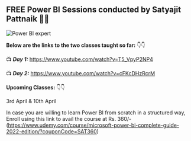 ## FREE Power BI Sessions conducted by Satyajit Pattnaik 👏👏

![Power BI expert](https://user-images.githubusercontent.com/34673684/160291984-b37a03f1-8f6c-4af0-bb44-0014e4722103.png)

**Below are the links to the two classes taught so far:** 👇👇

📺 _**Day 1:**_ https://www.youtube.com/watch?v=T5_VpyP2NP4

📺 _**Day 2:**_ https://www.youtube.com/watch?v=cFKcDHzRcrM

**Upcoming Classes:** 👇👇

3rd April & 10th April

In case you are willing to learn Power BI from scratch in a structured way, Enroll using this link to avail the course at Rs. 360/-(https://www.udemy.com/course/microsoft-power-bi-complete-guide-2022-edition/?couponCode=SAT360)
